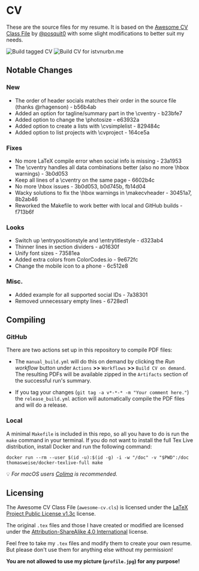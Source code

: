 # CV

These are the source files for my resume. It is based on the [Awesome CV Class File](https://github.com/posquit0/Awesome-CV) by [@posquit0](https://github.com/posquit0) with some slight modifications to better suit my needs.

![Build tagged CV](https://github.com/istvnurbn/cv/actions/workflows/release_build.yml/badge.svg)
![Build CV for istvnurbn.me](https://github.com/istvnurbn/cv/actions/workflows/web_build.yml/badge.svg)

## Notable Changes

### New

- The order of header socials matches their order in the source file (thanks @rhagenson) - b56b4ab
- Added an option for tagline/summary part in the \cventry - b23bfe7
- Added option to change the \photosize - e63932a
- Added option to create a lists with \cvsimplelist - 829484c
- Added option to list projects with \cvproject - 164ce5a

### Fixes

- No more LaTeX compile error when social info is missing - 23a1953
- The \cventry handles all data combinations better (also no more \hbox warnings) - 3b0d053
- Keep all lines of a \cventry on the same page - 6602b4c
- No more \hbox issues - 3b0d053, b0d745b, fb14d04
- Wacky solutions to fix the \hbox warnings in \makecvheader - 30451a7, 8b2ab46
- Reworked the Makefile to work better with local and GitHub builds - f713b6f

### Looks

- Switch up \entrypositionstyle and \entrytitlestyle - d323ab4
- Thinner lines in section dividers - a01630f
- Unify font sizes - 73581ea
- Added extra colors from ColorCodes.io - 9e672fc
- Change the mobile icon to a phone - 6c512e8

### Misc.

- Added example for all supported social IDs - 7a38301
- Removed unnecessary empty lines - 6728ed1

## Compiling

### GitHub

There are two actions set up in this repository to compile PDF files:

- The `manual_build.yml` will do this on demand by clicking the *Run workflow* button under `Actions` **>>** `Workflows` **>>** `Build CV on demand`. The resulting PDFs will be available zipped in the `Artifacts` section of the successful run's summary.

- If you tag your changes (`git tag -a v*-*-* -m "Your comment here."`) the `release_build.yml` action will automatically compile the PDF files and will do a release.

### Local

A minimal `Makefile` is included in this repo, so all you have to do is run the `make` command in your terminal. If you do not want to install the full Tex Live distribution, install Docker and run the following command:

```
docker run --rm --user $(id -u):$(id -g) -i -w "/doc" -v "$PWD":/doc thomasweise/docker-texlive-full make
```

:bulb: *For macOS users [Colima](https://github.com/abiosoft/colima) is recommended.*

## Licensing

The Awesome CV Class File (`awesome-cv.cls`) is licensed under the [LaTeX Project Public License v1.3c](http://www.latex-project.org/lppl) license.

The original `.tex` files and those I have created or modified are licensed under the [Attribution-ShareAlike 4.0 International](https://creativecommons.org/licenses/by-sa/4.0/) license.

Feel free to take my `.tex` files and modify them to create your own resume. But please don't use them for anything else without my permission!

**You are not allowed to use my picture (`profile.jpg`) for any purpose!**